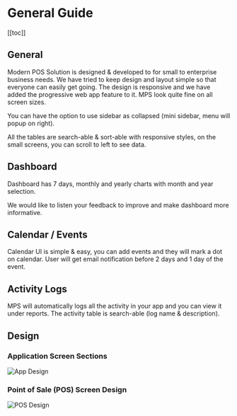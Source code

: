 # General Guide

[[toc]]

## General

Modern POS Solution is designed & developed to for small to enterprise business needs. We have tried to keep design and layout simple so that everyone can easily get going. The design is responsive and we have added the progressive web app feature to it. MPS look quite fine on all screen sizes.

You can have the option to use sidebar as collapsed (mini sidebar, menu will popup on right).

All the tables are search-able & sort-able with responsive styles, on the small screens, you can scroll to left to see data.

## Dashboard

Dashboard has 7 days, monthly and yearly charts with month and year selection.

We would like to listen your feedback to improve and make dashboard more informative.

## Calendar / Events

Calendar UI is simple & easy, you can add events and they will mark a dot on calendar. User will get email notification before 2 days and 1 day of the event.

## Activity Logs

MPS will automatically logs all the activity in your app and you can view it under reports. The activity table is search-able (log name & description).

## Design

### Application Screen Sections

<img :src="$withBase('/assets/img/app-design.png')" alt="App Design" >

### Point of Sale (POS) Screen Design

<img :src="$withBase('/assets/img/pos-design.png')" alt="POS Design" >
